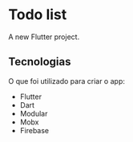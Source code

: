 # Todo list

A new Flutter project.

## Tecnologias

O que foi utilizado para criar o app:

- Flutter
- Dart
- Modular
- Mobx
- Firebase
